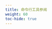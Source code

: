 ```yaml
---
title: 命令行工具参阅
weight: 60
toc-hide: true
---
```

<!--
---
title: Command line tools reference
weight: 60
toc-hide: true
---
--->
